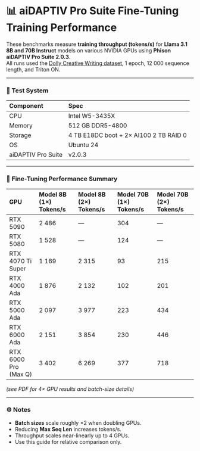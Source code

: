 # 📊 aiDAPTIV Pro Suite Fine-Tuning Training Performance

These benchmarks measure **training throughput (tokens/s)** for **Llama 3.1 8B and 70B Instruct** models on various NVIDIA GPUs using **Phison aiDAPTIV Pro Suite 2.0.3**.  
All runs used the [Dolly Creative Writing dataset](https://huggingface.co/datasets/lionelchg/dolly_creative_writing), 1 epoch, 12 000 sequence length, and Triton ON.

---

### 🧠 Test System
| Component | Spec |
|:-----------|:------|
| CPU | Intel W5-3435X |
| Memory | 512 GB DDR5-4800 |
| Storage | 4 TB E18DC boot + 2× AI100 2 TB RAID 0 |
| OS | Ubuntu 24 |
| aiDAPTIV Pro Suite | v2.0.3 |

---

### 🚀 Fine-Tuning Performance Summary

| GPU | Model 8B (1×) Tokens/s | Model 8B (2×) Tokens/s | Model 70B (1×) Tokens/s | Model 70B (2×) Tokens/s |
|:----|:------------------------|:------------------------|:-------------------------|:-------------------------|
| RTX 5090 | 2 486 | — | 304 | — |
| RTX 5080 | 1 528 | — | 124 | — |
| RTX 4070 Ti Super | 1 169 | 2 315 | 93 | 215 |
| RTX 4000 Ada | 1 876 | 2 132 | 102 | 201 |
| RTX 5000 Ada | 2 097 | 3 977 | 223 | 434 |
| RTX 6000 Ada | 2 151 | 3 854 | 230 | 446 |
| RTX 6000 Pro (Max Q) | 3 402 | 6 269 | 377 | 718 |

*(see PDF for 4× GPU results and batch-size details)*

---

### ⚙️ Notes
- **Batch sizes** scale roughly ×2 when doubling GPUs.  
- Reducing **Max Seq Len** increases tokens/s.  
- Throughput scales near-linearly up to 4 GPUs.  
- Use this guide for relative comparison only.
